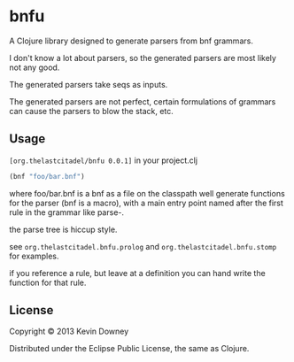# bnfu

A Clojure library designed to generate parsers from bnf grammars.

I don't know a lot about parsers, so the generated parsers are most
likely not any good.

The generated parsers take seqs as inputs.

The generated parsers are not perfect, certain formulations of
grammars can cause the parsers to blow the stack, etc.

## Usage

`[org.thelastcitadel/bnfu 0.0.1]` in your project.clj

```clojure
(bnf "foo/bar.bnf")
```

where foo/bar.bnf is a bnf as a file on the classpath well generate
functions for the parser (bnf is a macro), with a main entry point
named after the first rule in the grammar like parse-<rule-name>.

the parse tree is hiccup style.

see `org.thelastcitadel.bnfu.prolog` and
`org.thelastcitadel.bnfu.stomp` for examples.

if you reference a rule, but leave at a definition you can hand write
the function for that rule.

## License

Copyright © 2013 Kevin Downey

Distributed under the Eclipse Public License, the same as Clojure.
